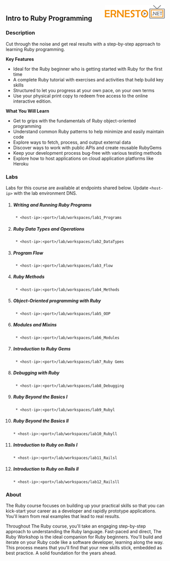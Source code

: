 <img align="right" src="./logo.png">

<h2><span style="color:red;"></span>Intro to Ruby Programming</h2>

### Description

Cut through the noise and get real results with a step-by-step approach to learning Ruby programming.

**Key Features**

- Ideal for the Ruby beginner who is getting started with Ruby for the first time
- A complete Ruby tutorial with exercises and activities that help build key skills
- Structured to let you progress at your own pace, on your own terms
- Use your physical print copy to redeem free access to the online interactive edition.

**What You Will Learn**

- Get to grips with the fundamentals of Ruby object-oriented programming
- Understand common Ruby patterns to help minimize and easily maintain code
- Explore ways to fetch, process, and output external data
- Discover ways to work with public APIs and create reusable RubyGems
- Keep your development process bug-free with various testing methods
- Explore how to host applications on cloud application platforms like Heroku

### Labs

Labs for this course are available at endpoints shared below. Update `<host-ip>` with the lab environment DNS.

1. ##### Writing and Running Ruby Programs
		* <host-ip>:<port>/lab/workspaces/lab1_Programs
2. ##### Ruby Data Types and Operations
		* <host-ip>:<port>/lab/workspaces/lab2_DataTypes
3. ##### Program Flow
		* <host-ip>:<port>/lab/workspaces/lab3_Flow
4. ##### Ruby Methods
		* <host-ip>:<port>/lab/workspaces/lab4_Methods
5. ##### Object-Oriented programming with Ruby
		* <host-ip>:<port>/lab/workspaces/lab5_OOP
6. ##### Modules and Mixins
		* <host-ip>:<port>/lab/workspaces/lab6_Modules
7. ##### Introduction to Ruby Gems
		* <host-ip>:<port>/lab/workspaces/lab7_Ruby Gems
8. ##### Debugging with Ruby
		* <host-ip>:<port>/lab/workspaces/lab8_Debugging
9. ##### Ruby Beyond the Basics l
		* <host-ip>:<port>/lab/workspaces/lab9_Rubyl
10. ##### Ruby Beyond the Basics ll
		* <host-ip>:<port>/lab/workspaces/lab10_Rubyll
11. ##### Introduction to Ruby on Rails l
		* <host-ip>:<port>/lab/workspaces/lab11_Railsl
12. ##### Introduction to Ruby on Rails ll
		* <host-ip>:<port>/lab/workspaces/lab12_Railsll

### About

The Ruby course focuses on building up your practical skills so that you can kick-start your career as a developer and rapidly prototype applications. You'll learn from real examples that lead to real results.

Throughout The Ruby course, you'll take an engaging step-by-step approach to understanding the Ruby language. Fast-paced and direct, The Ruby Workshop is the ideal companion for Ruby beginners. You'll build and iterate on your Ruby code like a software developer, learning along the way. This process means that you'll find that your new skills stick, embedded as best practice. A solid foundation for the years ahead.
